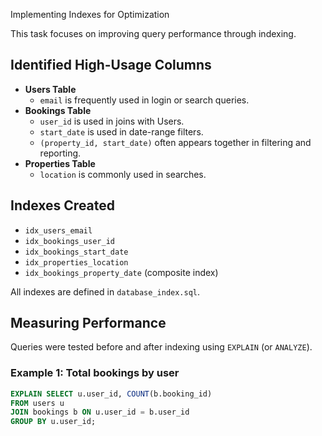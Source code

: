 Implementing Indexes for Optimization

This task focuses on improving query performance through indexing.

## Identified High-Usage Columns
- **Users Table**
  - `email` is frequently used in login or search queries.
- **Bookings Table**
  - `user_id` is used in joins with Users.
  - `start_date` is used in date-range filters.
  - `(property_id, start_date)` often appears together in filtering and reporting.
- **Properties Table**
  - `location` is commonly used in searches.

## Indexes Created
- `idx_users_email`
- `idx_bookings_user_id`
- `idx_bookings_start_date`
- `idx_properties_location`
- `idx_bookings_property_date` (composite index)

All indexes are defined in `database_index.sql`.

## Measuring Performance
Queries were tested before and after indexing using `EXPLAIN` (or `ANALYZE`).

### Example 1: Total bookings by user
```sql
EXPLAIN SELECT u.user_id, COUNT(b.booking_id)
FROM users u
JOIN bookings b ON u.user_id = b.user_id
GROUP BY u.user_id;
